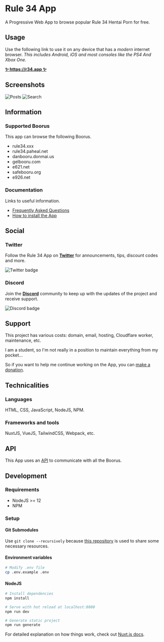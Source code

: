 # Rule 34 App

A Progressive Web App to browse popular Rule 34 Hentai Porn for free.

## Usage

Use the following link to use it on any device that has a _modern_ internet browser.
_This includes Android, iOS and most consoles like the PS4 And Xbox One._

**[✨ https://r34.app ✨](https://r34.app/?utm_source=github&utm_medium=readme)**

## Screenshots

![Posts](https://i.imgur.com/uOiZbXw_d.png?maxwidth=400&fidelity=high) ![Search](https://i.imgur.com/DmsT5TA_d.png?maxwidth=400&fidelity=high)

## Information

### Supported Boorus

This app can browse the following Boorus.

- rule34.xxx
- rule34.paheal.net
- danbooru.donmai.us
- gelbooru.com
- e621.net
- safebooru.org
- e926.net

### Documentation

Links to useful information.

- [Frequently Asked Questions](https://docs.r34.app/frequently-asked-questions)
- [How to install the App](https://docs.r34.app/app-installation)

## Social

### Twitter

Follow the Rule 34 App on **[Twitter](https://twitter.com/Rule34App)** for announcements, tips, discount codes and more.

![Twitter badge](https://img.shields.io/twitter/follow/Rule34App?style=for-the-badge)

### Discord

Join the **[Discord](https://redirect.r34.app/discord)** community to keep up with the updates of the project and
receive support.

![Discord badge](https://img.shields.io/discord/656241666553806861?style=for-the-badge)

## Support

This project has various costs: domain, email, hosting, Cloudflare worker, maintenance, etc.

I am a student, so I'm not really in a position to maintain everything from my pocket...

So if you want to help me continue working on the App, you can [make a donation](https://docs.r34.app/donations).

## Technicalities

### Languages

HTML, CSS, JavaScript, NodeJS, NPM.

### Frameworks and tools

NuxtJS, VueJS, TailwindCSS, Webpack, etc.

## API

This App uses an [API](https://github.com/Rule-34/API) to communicate with all the Boorus.

## Development

### Requirements

- NodeJS >= 12
- NPM

### Setup

#### Git Submodules

Use `git clone --recursively` because [this repository](https://github.com/Rule-34/Shared-Resources) is used to share
some necessary resources.

#### Environment variables

```bash
# Modify .env file
cp .env.example .env
```

#### NodeJS

```bash
# Install dependencies
npm install

# Serve with hot reload at localhost:8080
npm run dev

# Generate static project
npm run generate
```

For detailed explanation on how things work, check out [Nuxt.js docs](https://nuxtjs.org).
